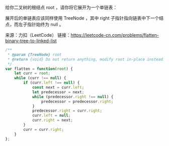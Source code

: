 给你二叉树的根结点 root ，请你将它展开为一个单链表：

展开后的单链表应该同样使用 TreeNode ，其中 right 子指针指向链表中下一个结点，而左子指针始终为 null 。


来源：力扣（LeetCode）
链接：https://leetcode-cn.com/problems/flatten-binary-tree-to-linked-list



```javascript
/**
 * @param {TreeNode} root
 * @return {void} Do not return anything, modify root in-place instead.
 */
var flatten = function(root) {
    let curr = root;
    while (curr !== null) {
        if (curr.left !== null) {
            const next = curr.left;
            let predecessor = next;
            while (predecessor.right !== null) {
                predecessor = predecessor.right;
            }
            predecessor.right = curr.right;
            curr.left = null;
            curr.right = next;
        }
        curr = curr.right;
    }
};
```

